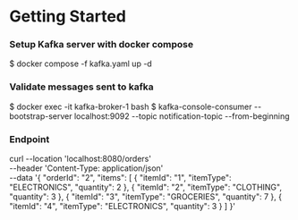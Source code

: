 # Getting Started

### Setup Kafka server with docker compose
$ docker compose -f kafka.yaml up -d

### Validate messages sent to kafka
$ docker exec -it kafka-broker-1 bash
$ kafka-console-consumer --bootstrap-server localhost:9092 --topic notification-topic --from-beginning

### Endpoint
curl --location 'localhost:8080/orders' \
--header 'Content-Type: application/json' \
--data '{
"orderId": "2",
"items": [
{
"itemId": "1",
"itemType": "ELECTRONICS",
"quantity": 2
},
{
"itemId": "2",
"itemType": "CLOTHING",
"quantity": 3
},
{
"itemId": "3",
"itemType": "GROCERIES",
"quantity": 7
},
{
"itemId": "4",
"itemType": "ELECTRONICS",
"quantity": 3
}
]
}'